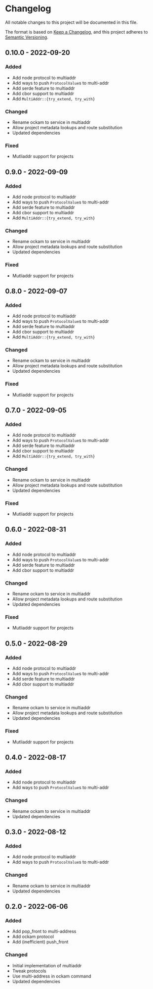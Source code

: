 # Changelog
All notable changes to this project will be documented in this file.

The format is based on [Keep a Changelog](https://keepachangelog.com/en/1.0.0/),
and this project adheres to [Semantic Versioning](https://semver.org/spec/v2.0.0.html).

## 0.10.0 - 2022-09-20

### Added

- Add node protocol to multiaddr
- Add ways to push `ProtocolValue`s to multi-addr
- Add serde feature to multiaddr
- Add cbor support to multiaddr
- Add `MultiAddr::{try_extend, try_with}`

### Changed

- Rename ockam to service in multiaddr
- Allow project metadata lookups and route substitution
- Updated dependencies

### Fixed

- Mutliaddr support for projects

## 0.9.0 - 2022-09-09

### Added

- Add node protocol to multiaddr
- Add ways to push `ProtocolValue`s to multi-addr
- Add serde feature to multiaddr
- Add cbor support to multiaddr
- Add `MultiAddr::{try_extend, try_with}`

### Changed

- Rename ockam to service in multiaddr
- Allow project metadata lookups and route substitution
- Updated dependencies

### Fixed

- Mutliaddr support for projects

## 0.8.0 - 2022-09-07

### Added

- Add node protocol to multiaddr
- Add ways to push `ProtocolValue`s to multi-addr
- Add serde feature to multiaddr
- Add cbor support to multiaddr
- Add `MultiAddr::{try_extend, try_with}`

### Changed

- Rename ockam to service in multiaddr
- Allow project metadata lookups and route substitution
- Updated dependencies

### Fixed

- Mutliaddr support for projects

## 0.7.0 - 2022-09-05

### Added

- Add node protocol to multiaddr
- Add ways to push `ProtocolValue`s to multi-addr
- Add serde feature to multiaddr
- Add cbor support to multiaddr
- Add `MultiAddr::{try_extend, try_with}`

### Changed

- Rename ockam to service in multiaddr
- Allow project metadata lookups and route substitution
- Updated dependencies

### Fixed

- Mutliaddr support for projects

## 0.6.0 - 2022-08-31

### Added

- Add node protocol to multiaddr
- Add ways to push `ProtocolValue`s to multi-addr
- Add serde feature to multiaddr
- Add cbor support to multiaddr

### Changed

- Rename ockam to service in multiaddr
- Allow project metadata lookups and route substitution
- Updated dependencies

### Fixed

- Mutliaddr support for projects

## 0.5.0 - 2022-08-29

### Added

- Add node protocol to multiaddr
- Add ways to push `ProtocolValue`s to multi-addr
- Add serde feature to multiaddr
- Add cbor support to multiaddr

### Changed

- Rename ockam to service in multiaddr
- Allow project metadata lookups and route substitution
- Updated dependencies

### Fixed

- Mutliaddr support for projects

## 0.4.0 - 2022-08-17

### Added

- Add node protocol to multiaddr
- Add ways to push `ProtocolValue`s to multi-addr

### Changed

- Rename ockam to service in multiaddr
- Updated dependencies

## 0.3.0 - 2022-08-12

### Added

- Add node protocol to multiaddr
- Add ways to push `ProtocolValue`s to multi-addr

### Changed

- Rename ockam to service in multiaddr
- Updated dependencies

## 0.2.0 - 2022-06-06

### Added

- Add pop_front to multi-address
- Add ockam protocol
- Add (inefficient) push_front

### Changed

- Initial implementation of multiaddr
- Tweak protocols
- Use multi-address in ockam command
- Updated dependencies

